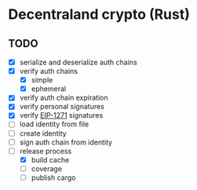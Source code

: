 # Decentraland crypto (Rust)

## TODO

- [x] serialize and deserialize auth chains
- [x] verify auth chains
  - [x] simple
  - [x] ephemeral
- [x] verify auth chain expiration
- [x] verify personal signatures
- [x] verify [EIP-1271](https://github.com/ethereum/EIPs/blob/master/EIPS/eip-1271.md) signatures
- [ ] load identity from file
- [ ] create identity
- [ ] sign auth chain from identity
- [ ] release process
  - [x] build cache
  - [ ] coverage
  - [ ] publish cargo
